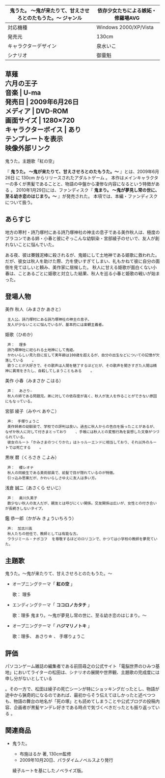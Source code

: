 鬼うた。 〜鬼が来たりて、甘えさせろとのたもうた。〜  ジャンル  |  依存少女たちによる嫉妬・修羅場AVG   
---|---  
対応機種  |  Windows 2000/XP/Vista   
発売元  |  130cm     
キャラクターデザイン  |  泉水いこ   
シナリオ  |  御童魁    
草薙  
六月の王子  
音楽  |  U-ma   
発売日  |  2009年6月26日     
メディア  |  DVD-ROM   
画面サイズ  |  1280×720   
キャラクターボイス  |  あり   
テンプレートを表示  
映像外部リンク  
---  
鬼うた。主題歌「紅の空」  
  
『 **鬼うた。 〜鬼が来たりて、甘えさせろとのたもうた。〜** 』とは、2009年6月26日 に  130cm  からリリースされたアダルトゲーム
  。 本作はメインキャラクターの多くが黒髪であることと、物語の中盤から凄惨な内容になるという特徴がある    。
2010年1月29日には、ファンディスク『 **鬼まり。 〜鬼が夢見し常の世に、至る幼き恋のはじまり。〜** 』が発売された。
本項では、本編・ファンディスクについて扱う。

##  あらすじ  

地方の寒村・詩乃塚村にある詩乃塚神社の神主の息子である美作秋人は、極度のブラコンである姉・小春と彼にぞっこんな幼馴染・宮部綾子のせいで、友人が創れないことに悩んでいた。

ある夜、彼は賽銭泥棒に殺されるが、鬼姫にして土地神である姫歌に救われた。
だが、彼女は秋人を助けた際、力を使いすぎてしまい、礼もかねて彼に自分の面倒を見てほしいと頼み、美作家に居候した。
秋人に甘える姫歌が面白くない小春は、ことあるごとに姫歌と対立した結果、秋人を巡る小春と姫歌の戦いが始まった。

##  登場人物  

美作 秋人（みまさか あきと）

     主人公。詩乃塚村にある詩乃塚神社の神主の息子。 
     友人が少ないことに悩んでいるが、基本的には楽観主義者。 
姫歌（ひめか）

     声：  理多   
     詩乃塚神社に祀られる土地神にして鬼姫。 
     かわいらしい見た目に反して実年齢は100歳を超えるが、自分の出生などについての記憶が欠落している    。 
     歌うことが大好きで、その歌声は人間を魅了するほどだが、その歌声を聞きすぎた人間は精神に異常をきたし、自殺してしまうこともある    。 
美作 小春（みまさか こはる）

     声：  あさり☆ 
     秋人の姉である問題児。弟に対しての依存度が高く、秋人が友人を作ることができない原因にもなっている。 
宮部 綾子（みやべ あやこ）

     声:  手塚りょうこ 
     美作姉弟の幼馴染で、学校での評判は良い。過去に秋人からの告白を振ったことがあるが、なぜか秋人に対して付きまとっており    、手帳には秋人との変態行為を妄想した文章がつづられている。 
     彼女のルート「かみさまのつくりかた」はトゥルーエンドに相当しており、それ以外のルートでは死亡する    。 
黒咲 暦（くろさき こよみ）

     声：  櫻レオナ 
     秋人の同級生である美術部員で、前髪で目が隠れているのが特徴。 
     引っ込み思案だが、かわいらしさゆえに友人は多い方。 
浅倉 誠二（あさくら せいじ）

     声：  奥川久美子 
     数少ない秋人の友人だが、親友とは呼びにくい関係。交友関係は広いが、女性との付き合いが長続きしないタイプ。 
鑑 恭一郎（かがみ きょういちろう）

     声:  加古川高   
     秋人たちの担任で、教師としては有能な方。 
     ウラジミール・ナボコフ  を尊敬するほどのロリコンで、かつては小学校の教師を夢見ていた。 

##  主題歌  

鬼うた。〜鬼が来たりて、甘えさせろとのたもうた。〜

  * オープニングテーマ「 **紅の空** 」 

     歌：  理多   

  * エンディングテーマ「 **ココロノカタチ** 」 

     歌：理多 
鬼まり。〜鬼が夢見し常の世に、至る幼き恋のはじまり。〜

  * オープニングテーマ「 **ハジマリノトキ** 」 

     歌：理多、  あさり☆  、  手塚りょうこ 

##  評価  

パソコンゲーム雑誌の編集者である前田尋之の公式サイト「電脳世界のひみつ基地」においてライターの松田は、シナリオの展開や世界観、主題歌の完成度には申し分がないとしている

。その一方で、松田は綾子の死亡シーンが特にショッキングだったとし、物語が途中から猟奇的になるのであれば、最初からそう伝えてほしかったと述べつつも、物語の舞台の地名が「死の塚」とも読めてしまうことや公式ブログの投稿内容、企画者が黒髪ヤンデレ好きである時点で気づくべきだったとも振り返っている
  。

##  関連商品  

  * 鬼うた。 
    * 布施はるか  著, 130cm監修 
    * 2009年10月20日、パラダイムノベルスより発行 

     綾子ルートを基にしたノベライズ版。 


